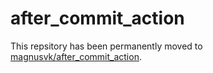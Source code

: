after_commit_action
===================

This repsitory has been permanently moved to [magnusvk/after_commit_action](https://github.com/magnusvk/after_commit_action).
